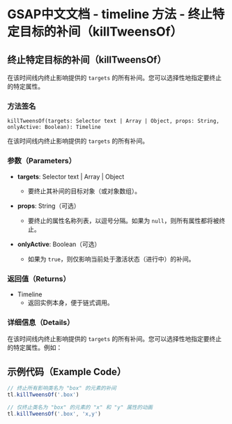 # GSAP中文文档 - timeline 方法 - 终止特定目标的补间（killTweensOf）

## 终止特定目标的补间（killTweensOf）

在该时间线内终止影响提供的 `targets` 的所有补间。您可以选择性地指定要终止的特定属性。

### 方法签名

```plaintext
killTweensOf(targets: Selector text | Array | Object, props: String, onlyActive: Boolean): Timeline
```

在该时间线内终止影响提供的 `targets` 的所有补间。

### 参数（Parameters）

- **targets**: Selector text | Array | Object

  - 要终止其补间的目标对象（或对象数组）。

- **props**: String（可选）

  - 要终止的属性名称列表，以逗号分隔。如果为 `null`，则所有属性都将被终止。

- **onlyActive**: Boolean（可选）
  - 如果为 `true`，则仅影响当前处于激活状态（进行中）的补间。

### 返回值（Returns）

- Timeline
  - 返回实例本身，便于链式调用。

### 详细信息（Details）

在该时间线内终止影响提供的 `targets` 的所有补间。您可以选择性地指定要终止的特定属性。例如：

## 示例代码（Example Code）

```javascript
// 终止所有影响类名为 "box" 的元素的补间
tl.killTweensOf('.box')

// 仅终止类名为 "box" 的元素的 "x" 和 "y" 属性的动画
tl.killTweensOf('.box', 'x,y')
```
